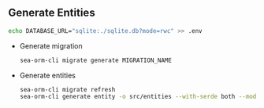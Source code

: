 
## Generate Entities

```sh
echo DATABASE_URL="sqlite:./sqlite.db?mode=rwc" >> .env

```

- Generate migration
  ```sh
  sea-orm-cli migrate generate MIGRATION_NAME
  ```

- Generate entities
  ```sh
  sea-orm-cli migrate refresh
  sea-orm-cli generate entity -o src/entities --with-serde both --model-extra-derives specta::Type
  ```